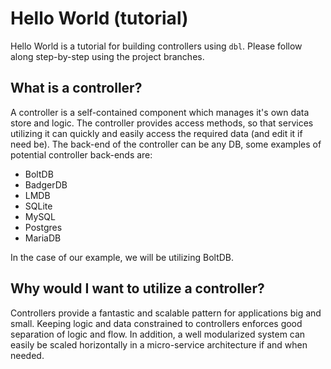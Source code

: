 # Hello World (tutorial)
Hello World is a tutorial for building controllers using `dbl`. Please follow along step-by-step using the project branches.

## What is a controller?
A controller is a self-contained component which manages it's own data store and logic. The controller provides access methods, so that services utilizing it can quickly and easily access the required data (and edit it if need be). The back-end of the controller can be any DB, some examples of potential controller back-ends are:
- BoltDB
- BadgerDB
- LMDB
- SQLite
- MySQL
- Postgres
- MariaDB

In the case of our example, we will be utilizing BoltDB.

## Why would I want to utilize a controller?
Controllers provide a fantastic and scalable pattern for applications big and small. Keeping logic and data constrained to controllers enforces good separation of logic and flow. In addition, a well modularized system can easily be scaled horizontally in a micro-service architecture if and when needed.